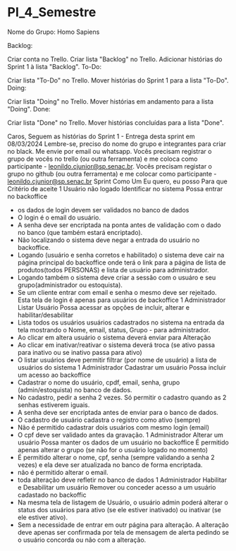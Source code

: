 # PI_4_Semestre

Nome do Grupo: Homo Sapiens

Backlog:

 Criar conta no Trello.
 Criar lista "Backlog" no Trello.
 Adicionar histórias do Sprint 1 à lista "Backlog".
To-Do:

 Criar lista "To-Do" no Trello.
 Mover histórias do Sprint 1 para a lista "To-Do".
Doing:

 Criar lista "Doing" no Trello.
 Mover histórias em andamento para a lista "Doing".
Done:

 Criar lista "Done" no Trello.
 Mover histórias concluídas para a lista "Done".

Caros,
   Seguem as histórias do Sprint 1 - Entrega desta sprint em 08/03/2024
   Lembre-se, preciso do nome do grupo e integrantes para criar no black. Me envie por email ou whatsapp.
   Vocês precisam registrar o grupo de vocês no trello (ou outra ferramenta) e me coloca como participante - leonildo.cjunior@sp.senac.br.
   Vocês precisam registar o grupo no github (ou outra ferramenta) e me colocar como participante - leonildo.cjunior@sp.senac.br
Sprint
Como Um
Eu quero, eu posso
Para que
Critério de aceite
1
Usuário não logado
Identificar no sistema
Possa entrar no backoffice
- os dados de login devem ser validados no banco de dados
- O login é o email do usuário.
- A senha deve ser encriptada na ponta antes de validação com o dado no banco (que também estará encriptado).
- Não localizando o sistema deve negar a entrada do usuário no backoffice.
- Logando (usuário e senha corretos e habilitado) o sistema deve cair na página principal do backoffice onde terá o link para a página de lista de produtos(todos PERSONAS) e lista de usuário para administrador.
- Logando também o sistema deve criar a sessão com o usuáro e seu grupo(administrador ou estoquista).
- Se um cliente entrar com email e senha o mesmo deve ser rejeitado. Esta tela de login é apenas para usuários de backoffice
1
Administrador
Listar Usuário
Possa acessar as opções de incluir, alterar e habilitar/desabilitar
- Lista todos os usuários  usuários cadastrados no sistema na entrada da tela mostrando o Nome, email, status, Grupo - para administrador.
- Ao clicar em altera usuário o sistema deverá enviar para Alteração
- Ao clicar em inativar/reativar o sistema deverá troca (se ativo passa para inativo ou se inativo passa para ativo)
- O listar usuários deve permitir filtrar (por nome de usuário) a lista de usuários do sistema
1
Administrador
Cadastrar um usuário
Possa incluir um acesso ao backoffice
- Cadastrar o nome do usuário, cpdf, email, senha, grupo (admin/estoquista) no banco de dados.
- No cadastro, pedir a senha 2 vezes. Só permitir o cadastro quando as 2 senhas estiverem iguais.
- A senha deve ser encriptada antes de enviar para o banco de dados.
- O cadastro de usuário cadastra o registro como ativo (sempre)
- Não é permitido cadastrar dois usuários com mesmo login (email)
- O cpf deve ser validado antes da gravação.
1
Administrador
Alterar um usuário
Possa manter os dados de um usuário no backoffice
É permitido apenas alterar o grupo (se não for o usuário logado no momento)
- É permitido alterar o nome, cpf, senha (sempre validando a senha 2 vezes) e ela deve ser atualizada no banco de forma encriptada.
- não é permitido alterar o email.
- toda alteração deve refletir no banco de dados
1
Administrador
Habilitar e Desabilitar um usuário
Remover ou conceder acesso a um usuário cadastado no backoffic
- Na mesma tela de listagem de Usuário, o usuário admin poderá alterar o status dos usuários para ativo (se ele estiver inativado) ou inativar (se ele estiver ativo).
- Sem a necessidade de entrar em outr página para alteração. A alteração deve apenas ser confirmada por tela de mensagem de alerta pedindo se o usuário concorda ou não com a alteração.
